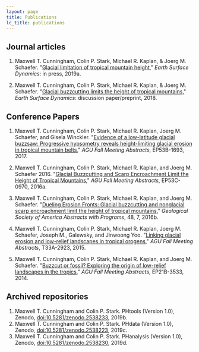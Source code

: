 ```yaml
---
layout: page
title: Publications
lc_title: publications
---
```


## Journal articles


1. Maxwell T. Cunningham, Colin P. Stark, Michael R. Kaplan, & Joerg M. Schaefer. 
  "[Glacial limitation of tropical mountain height](https://doi.org/10.5194/esurf-2018-38)," 
  *Earth Surface Dynamics*: in press, 2019a.

2. Maxwell T. Cunningham, Colin P. Stark, Michael R. Kaplan, & Joerg M. Schaefer. 
  "[Glacial buzzcutting limits the height of tropical mountains](https://www.earth-surf-dynam-discuss.net/esurf-2018-38/)," 
  *Earth Surface Dynamics*: discussion paper/preprint, 2018.


## Conference Papers

1. Maxwell T. Cunningham, Colin P. Stark, Michael R. Kaplan, Joerg M. Schaefer, and Gisela Winckler. 
   "[Evidence of a low-latitude glacial buzzsaw: Progressive hypsometry reveals height-limiting glacial erosion in tropical mountain belts](https://agu.confex.com/agu/fm17/meetingapp.cgi/Paper/255005)," 
   *AGU Fall Meeting Abstracts*, EP53B-1693, 2017.

2. Maxwell T. Cunningham, Colin P. Stark, Michael R. Kaplan, and Joerg M. Schaefer 2016. 
   "[Glacial Buzzcutting and Scarp Encroachment Limit the Height of Tropical Mountains](https://agu.confex.com/agu/fm16/meetingapp.cgi/Paper/149368)," 
   *AGU Fall Meeting Abstracts*, EP53C-0970, 2016a.

3. Maxwell T. Cunningham, Colin P. Stark, Michael R. Kaplan, and Joerg M. Schaefer. 
   "[Dueling Erosion Fronts: Glacial buzzcutting and nonglacial scarp encroachment limit the height of tropical mountains](https://doi.org/10.1130/abs/2016AM-279307)," 
   *Geological Society of America Abstracts with Programs*, 48, 7, 2016b.

4. Maxwell T. Cunningham, Colin P. Stark, Michael R. Kaplan, Joerg M. Schaefer, Joseph M., Galewsky, and Jinwoong Yoo. 
   "[Linking glacial erosion and low-relief landscapes in tropical orogens](https://agu.confex.com/agu/fm15/meetingapp.cgi/Paper/75089)," 
   *AGU Fall Meeting Abstracts*, T33A-2923, 2015.

5. Maxwell T. Cunningham, Colin P. Stark, Michael R. Kaplan, and Joerg M. Schaefer. 
   "[Buzzcut or fossil? Exploring the origin of low-relief landscapes in the tropics](http://abstractsearch.agu.org/meetings/2014/FM/EP21B-3533.html)," 
   *AGU Fall Meeting Abstracts*, EP21B-3533, 2014.

   
## Archived repositories
 
 1. Maxwell T. Cunningham and Colin P. Stark. PHtools (Version 1.0), Zenodo, 
 	[doi:10.5281/zenodo.2538233](https://zenodo.org/record/2538233), 2019b.
 2. Maxwell T. Cunningham and Colin P. Stark. PHdata (Version 1.0),  Zenodo, 
 	[doi:10.5281/zenodo.2538223](https://zenodo.org/record/2538223), 2019c.
 3. Maxwell T. Cunningham and Colin P. Stark. PHanalysis (Version 1.0),  Zenodo, 
 	[doi:10.5281/zenodo.2538230](https://zenodo.org/record/2538230), 2019d.
